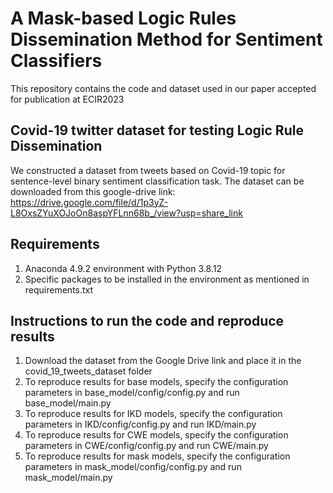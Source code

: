 # A Mask-based Logic Rules Dissemination Method for Sentiment Classifiers
This repository contains the code and dataset used in our paper accepted for publication at ECIR2023

## Covid-19 twitter dataset for testing Logic Rule Dissemination
We constructed a dataset from tweets based on Covid-19 topic for sentence-level binary sentiment classification task. The dataset can be downloaded from this google-drive link: https://drive.google.com/file/d/1p3yZ-L8OxsZYuXOJoOn8aspYFLnn68b_/view?usp=share_link

## Requirements
1) Anaconda 4.9.2 environment with Python 3.8.12
2) Specific packages to be installed in the environment as mentioned in requirements.txt

## Instructions to run the code and reproduce results

1) Download the dataset from the Google Drive link and place it in the covid_19_tweets_dataset folder
2) To reproduce results for base models, specify the configuration parameters in base_model/config/config.py and run base_model/main.py
3) To reproduce results for IKD models, specify the configuration parameters in IKD/config/config.py and run IKD/main.py
4) To reproduce results for CWE models, specify the configuration parameters in CWE/config/config.py and run CWE/main.py
5) To reproduce results for mask models, specify the configuration parameters in mask_model/config/config.py and run mask_model/main.py
